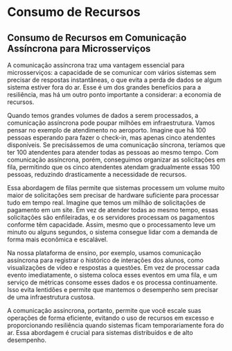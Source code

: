 # Consumo de Recursos

## Consumo de Recursos em Comunicação Assíncrona para Microsserviços

A comunicação assíncrona traz uma vantagem essencial para microsserviços: a capacidade de se comunicar com vários sistemas sem precisar de respostas instantâneas, o que evita a perda de dados se algum sistema estiver fora do ar. Esse é um dos grandes benefícios para a resiliência, mas há um outro ponto importante a considerar: a economia de recursos.

Quando temos grandes volumes de dados a serem processados, a comunicação assíncrona pode poupar milhões em infraestrutura. Vamos pensar no exemplo de atendimento no aeroporto. Imagine que há 100 pessoas esperando para fazer o check-in, mas apenas cinco atendentes disponíveis. Se precisássemos de uma comunicação síncrona, teríamos que ter 100 atendentes para atender todas as pessoas ao mesmo tempo. Com comunicação assíncrona, porém, conseguimos organizar as solicitações em fila, permitindo que os cinco atendentes atendam gradualmente essas 100 pessoas, reduzindo drasticamente a necessidade de recursos.

Essa abordagem de filas permite que sistemas processem um volume muito maior de solicitações sem precisar de hardware suficiente para processar tudo em tempo real. Imagine que temos um milhão de solicitações de pagamento em um site. Em vez de atender todas ao mesmo tempo, essas solicitações são enfileiradas, e os servidores processam os pagamentos conforme têm capacidade. Assim, mesmo que o processamento leve um minuto ou alguns segundos, o sistema consegue lidar com a demanda de forma mais econômica e escalável.

Na nossa plataforma de ensino, por exemplo, usamos comunicação assíncrona para registrar o histórico de interações dos alunos, como visualizações de vídeo e respostas a questões. Em vez de processar cada evento imediatamente, o sistema coloca esses eventos em uma fila, e um serviço de métricas consome esses dados e os processa continuamente. Isso evita lentidões e permite que mantemos o desempenho sem precisar de uma infraestrutura custosa.

A comunicação assíncrona, portanto, permite que você escale suas operações de forma eficiente, evitando o uso de recursos em excesso e proporcionando resiliência quando sistemas ficam temporariamente fora do ar. Essa abordagem é crucial para sistemas distribuídos e de alto desempenho.